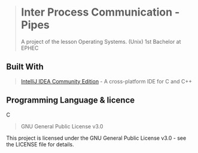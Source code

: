 ># Inter Process Communication - Pipes
>
>A project of the lesson Operating Systems. (Unix) 1st Bachelor at EPHEC 

## Built With

> [IntelliJ IDEA Community Edition](https://www.jetbrains.com/clion/) - A cross-platform IDE for C and C++

## Programming Language & licence

C

> GNU General Public License v3.0

This project is licensed under the GNU General Public License v3.0 - see the LICENSE file for details.


